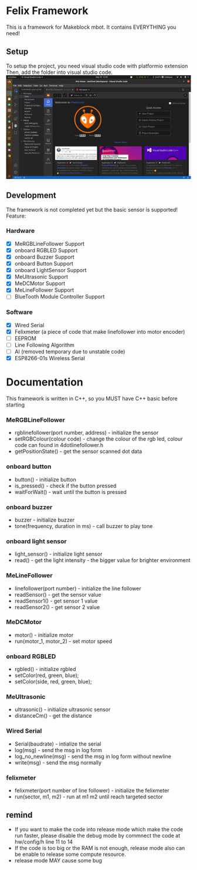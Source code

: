 # Felix Framework
This is a framework for Makeblock mbot. It contains EVERYTHING you need!
## Setup
To setup the project, you need visual studio code with platformio extension
Then, add the folder into visual studio code.
![setup](https://github.com/felixthian/felix-framework-v2/blob/master/pic/001.png)
## Development
The framework is not completed yet but the basic sensor is supported!
Feature:
### Hardware
- [X] MeRGBLineFollower Support
- [X] onboard RGBLED Support
- [X] onboard Buzzer Support
- [X] onboard Button Support
- [X] onboard LightSensor Support
- [X] MeUltrasonic Support
- [X] MeDCMotor Support
- [X] MeLineFollower Support
- [ ] BlueTooth Module Controller Support
### Software
- [X] Wired Serial
- [X] Felixmeter (a piece of code that make linefollower into motor encoder)
- [ ] EEPROM
- [ ] Line Following Algorithm
- [ ] AI (removed temporary due to unstable code)
- [X] ESP8266-01s Wireless Serial
# Documentation
This framework is written in C++, so you MUST have C++ basic before starting
### MeRGBLineFollower
- rgblinefollower(port number, address) - initialize the sensor
- setRGBColour(colour code) - change the colour of the rgb led, colour code can found in 4dotlinefollower.h
- getPositionState() - get the sensor scanned dot data
### onboard button
- button() - initialize button
- is_pressed() - check if the button pressed
- waitForWait() - wait until the button is pressed
### onboard buzzer
- buzzer - initialize buzzer
- tone(frequency, duration in ms) - call buzzer to play tone
### onboard light sensor
- light_sensor() - initialize light sensor
- read() - get the light intensity - the bigger value for brighter environment
### MeLineFollower
- linefollower(port number) - initialize the line follower
- readSensor() - get the sensor value
- readSensor1() - get sensor 1 value
- readSensor2() - get sensor 2 value 
### MeDCMotor
- motor() - initialize motor
- run(motor_1, motor_2) - set motor speed
### onboard RGBLED
- rgbled() - initialize rgbled
- setColor(red, green, blue);
- setColor(side, red, green, blue);
### MeUltrasonic
- ultrasonic() - initialize ultrasonic sensor
- distanceCm() - get the distance
### Wired Serial
- Serial(baudrate) - intialize the serial
- log(msg) - send the msg in log form
- log_no_newline(msg) - send the msg in log form without newline
- write(msg) - send the msg normally
### felixmeter
- felixmeter(port number of line follower) - initialize the felixmeter
- run(sector, m1, m2) - run at m1 m2 until reach targeted sector
## remind
- If you want to make the code into release mode which make the code run faster, please disable the debug mode by commnect the code at hw/config/h line 11 to 14
- If the code is too big or the RAM is not enough, release mode also can be enable to release some compute resource.
- release mode MAY cause some bug